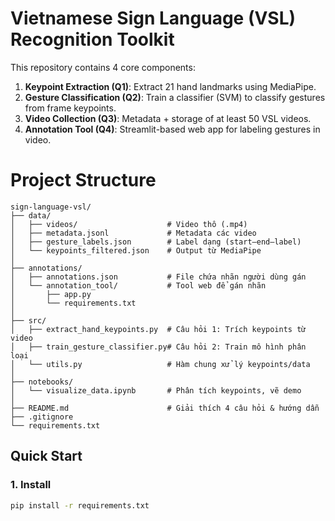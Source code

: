 # Vietnamese Sign Language (VSL) Recognition Toolkit

This repository contains 4 core components:

1. **Keypoint Extraction (Q1)**: Extract 21 hand landmarks using MediaPipe.
2. **Gesture Classification (Q2)**: Train a classifier (SVM) to classify gestures from frame keypoints.
3. **Video Collection (Q3)**: Metadata + storage of at least 50 VSL videos.
4. **Annotation Tool (Q4)**: Streamlit-based web app for labeling gestures in video.

# Project Structure
```
sign-language-vsl/
├── data/
│   ├── videos/                    # Video thô (.mp4)
│   ├── metadata.jsonl             # Metadata các video
│   ├── gesture_labels.json        # Label dạng (start–end–label)
│   └── keypoints_filtered.json    # Output từ MediaPipe
│
├── annotations/
│   ├── annotations.json           # File chứa nhãn người dùng gán
│   └── annotation_tool/           # Tool web để gán nhãn
│       ├── app.py
│       └── requirements.txt
│
├── src/
│   ├── extract_hand_keypoints.py  # Câu hỏi 1: Trích keypoints từ video
│   ├── train_gesture_classifier.py# Câu hỏi 2: Train mô hình phân loại
│   └── utils.py                   # Hàm chung xử lý keypoints/data
│
├── notebooks/
│   └── visualize_data.ipynb       # Phân tích keypoints, vẽ demo
│
├── README.md                      # Giải thích 4 câu hỏi & hướng dẫn
├── .gitignore
└── requirements.txt
```

## Quick Start

### 1. Install
```bash
pip install -r requirements.txt
```
